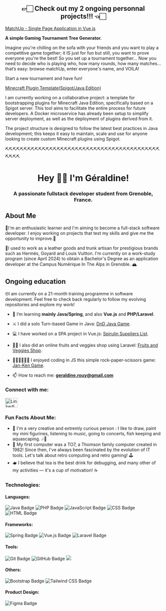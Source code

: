 <h2 align="center">👉🏻 Check out my 2 ongoing personnal projects!!! 👈🏻</h2>

[MatchUp - Single Page Application in Vue.js](https://github.com/GeraldineRouy/match_up)

<strong>A simple Gaming Tournament Tree Generator.</strong>

Imagine you're chilling on the sofa with your friends and you want to play a competitive game together; it IS just for fun but still, you want to prove everyone you're the best! So you set up a tournament together... Now you need to decide who is playing who, how many rounds, how many matches... that’s easy: browse matchUp, enter everyone's name, and VOILA! 

Start a new tournament and have fun!


[Minecraft Plugin Template(Spigot/Java Edition)](https://github.com/GeraldineRouy/spigot_plugin_template/tree/master)

I am currently working on a collaborative project: a template for bootstrapping plugins for Minecraft Java Edition, specifically based on a Spigot server. This tool aims to facilitate the entire process for future developers. A Docker microservice has already been setup to simplify server deployment, as well as the deployment of plugins derived from it.

The project structure is designed to follow the latest best practices in Java development; this keeps it easy to maintain, scale and use for anyone looking to create custom Minecraft plugins using Spigot.


⛏⛏⛏⛏⛏⛏⛏⛏⛏⛏⛏⛏⛏⛏⛏⛏⛏⛏⛏⛏⛏⛏⛏⛏⛏⛏⛏⛏⛏⛏⛏⛏⛏⛏⛏⛏⛏⛏⛏⛏⛏⛏⛏⛏⛏⛏

<h1 align="center">Hey 👋🏻 I'm Géraldine!</h1>
<h3 align="center">A passionate fullstack developer student from Grenoble, France.</h3>

## About Me

🤩I'm an enthusiastic learner and I'm aiming to become a full-stack software developer. I enjoy working on projects that test my skills and give me the opportunity to improve.🥰

👜I used to work as a leather goods and trunk artisan for prestigious brands such as Hermès, Goyard and Louis Vuitton. I'm currently on a work-study program (since April 2024) to obtain a Bachelor's Degree as an application developer at the Campus Numérique In The Alps in Grenoble. 🏔

## Ongoing education

🤓I am currently on a 21-month training programme in software development. Feel free to check back regularly to follow my evolving repositories and explore my work!

  
- 🌱 I’m learning **mainly Java/Spring**, and also **Vue.js** and **PHP/Laravel**.

- ⚔ I did a solo Turn-based Game in Java: [DnD Java Game](https://github.com/GeraldineRouy/java_dnd_game).
  
- 💻 I have worked on a SPA project in Vue.js: [Spirulin Suppliers List](https://github.com/GeraldineRouy/public_spa_spirulin_suppliers_project).
  
- 🍉🥦 I also did an online fruits and veggies shop using Laravel: [Fruits and Veggies Shop](https://github.com/GeraldineRouy/fruits-and-veggies-shop).
  
- ✊🏻✋🏻✌🏻 I enjoyed coding in JS this simple rock-paper-scissors game: [Jan-Ken Game](https://github.com/GeraldineRouy/jan-ken-js-game).

- 📫 How to reach me: **geraldine.rouy@gmail.com**

<h3 align="left">Connect with me:</h3>
<p align="left">
  <a href="https://www.linkedin.com/in/geraldine-rouy/" target="blank">
    <img align="center" src="https://raw.githubusercontent.com/rahuldkjain/github-profile-readme-generator/master/src/images/icons/Social/linked-in-alt.svg" alt="LinkedIn" height="30" width="40" />
  </a>
</p>

<h3 align="left">Fun Facts About Me:</h3>
<ul>
  <li>🎨 I'm a very creative and extremly curious person : I like to draw, paint my mini figurines, listening to music, going to concerts, fish keeping and aquascaping. 🎶🐠</li>
  <li>🤖 My first computer was a TO7, a Thomson family computer created in 1982! Since then, I've always been fascinated by the evolution of IT tools. Let's talk about retro computing and retro gaming! 🕹️</li>
  <li>🫖 I believe that tea is the best drink for debugging, and many other of my activities — it's a cup of motivation! ☕</li>
</ul>

<h3 align="left">Technologies:</h3>

<h4>Languages:</h4>
<p align="left">
  <img src="https://img.shields.io/badge/Java-007396?style=for-the-badge&logo=java&logoColor=white" alt="Java Badge"/>
  <img src="https://img.shields.io/badge/PHP-777BB3?style=for-the-badge&logo=php&logoColor=white" alt="PHP Badge"/>
  <img src="https://img.shields.io/badge/JavaScript-F7DF1E?style=for-the-badge&logo=javascript&logoColor=black" alt="JavaScript Badge"/>
  <img src="https://img.shields.io/badge/CSS-1572B6?style=for-the-badge&logo=css3&logoColor=white" alt="CSS Badge"/>
  <img src="https://img.shields.io/badge/HTML-E34F26?style=for-the-badge&logo=html5&logoColor=white" alt="HTML Badge"/>
</p>

<h4>Frameworks:</h4>
<p align="left">
  <img src="https://img.shields.io/badge/Spring-6DB33F?style=for-the-badge&logo=spring&logoColor=white" alt="Spring Badge"/>
  <img src="https://img.shields.io/badge/Vue.js-42b883?style=for-the-badge&logo=vue.js&logoColor=white" alt="Vue.js Badge"/>
  <img src="https://img.shields.io/badge/Laravel-FF2D20?style=for-the-badge&logo=laravel&logoColor=white" alt="Laravel Badge"/>
</p>

<h4>Tools:</h4>
<p align="left">
  <img src="https://img.shields.io/badge/Git-F05032?style=for-the-badge&logo=git&logoColor=white" alt="Git Badge"/>
  <img src="https://img.shields.io/badge/GitHub-181717?style=for-the-badge&logo=github&logoColor=white" alt="GitHub Badge"/>
  <img src="https://img.shields.io/badge/docker-%230db7ed.svg?style=for-the-badge&logo=docker&logoColor=white"/>
</p>

<h4>Others:</h4>
<p align="left">
  <img src="https://img.shields.io/badge/Bootstrap-7952B3?style=for-the-badge&logo=bootstrap&logoColor=white" alt="Bootstrap Badge"/>
  <img src="https://img.shields.io/badge/Tailwind%20CSS-06B6D4?style=for-the-badge&logo=tailwind-css&logoColor=white" alt="Tailwind CSS Badge"/>
</p>

<h4>Product Design:</h4>
<p align="left">
  <img src="https://img.shields.io/badge/Figma-F24E1E?style=for-the-badge&logo=figma&logoColor=white" alt="Figma Badge"/>
</p>

